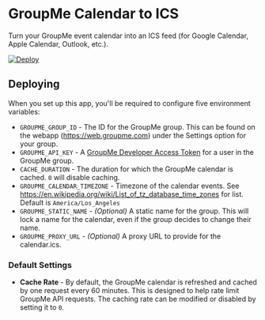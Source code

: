 # GroupMe Calendar to ICS

Turn your GroupMe event calendar into an ICS feed (for Google Calendar, Apple Calendar, Outlook, etc.).

[![Deploy](https://www.herokucdn.com/deploy/button.png)](https://heroku.com/deploy?template=https://github.com//Luke-cas/groupme-to-ics)

## Deploying

When you set up this app, you'll be required to configure five environment variables:

 * `GROUPME_GROUP_ID` - The ID for the GroupMe group.  This can be found on the webapp (https://web.groupme.com) under the Settings option for your group.
 * `GROUPME_API_KEY` - A [GroupMe Developer Access Token](https://dev.groupme.com/docs/v3) for a user in the GroupMe group.
 * `CACHE_DURATION` - The duration for which the GroupMe calendar is cached.  `0` will disable caching.
 * `GROUPME_CALENDAR_TIMEZONE` - Timezone of the calendar events.  See https://en.wikipedia.org/wiki/List_of_tz_database_time_zones for list. Default is `America/Los_Angeles`
 * `GROUPME_STATIC_NAME` - *(Optional)* A static name for the group.  This will lock a name for the calendar, even if the group decides to change their name.
 * `GROUPME_PROXY_URL` - *(Optional)* A proxy URL to provide for the calendar.ics.


### Default Settings

 * **Cache Rate** - By default, the GroupMe calendar is refreshed and cached by one request every 60 minutes.  This is designed to help rate limit GroupMe API requests.  The caching rate can be modified or disabled by setting it to `0`.
